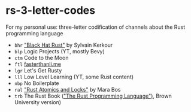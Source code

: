 # rs-3-letter-codes
For my personal use: three-letter codification of channels about the Rust programming language

- ``bhr`` ["Black Hat Rust"](https://kerkour.com/black-hat-rust) by Sylvain Kerkour
- ``blp`` Logic Projects (YT, mostly Bevy)
- ``ctm`` Code to the Moon
- ``ftl`` [fasterthanli.me](https://fasterthanli.me/)
- ``lgr`` Let's Get Rusty
- ``lll`` Low Level Learning (YT, some Rust content)
- ``nbp`` No Boilerplate
- ``ral`` ["Rust Atomics and Locks"](https://marabos.nl/atomics/) by Mara Bos
- ``trb`` The Rust Book (["The Rust Programming Language")](https://rust-book.cs.brown.edu/), Brown University version)
